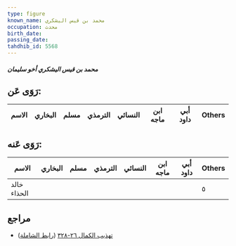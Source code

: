 ```yaml
---
type: figure
known_name: محمد بن قيس اليشكري
occupation: محدث
birth_date:
passing_date:
tahdhib_id: 5568
---
```

##### محمد بن قيس اليشكري أخو سليمان

## رَوَى عَن:
| الاسم | البخاري | مسلم | الترمذي | النسائي | ابن ماجه | أبي داود | Others |
| ----- | ------- | ---- | ------- | ------- | -------- | -------- | ------ |
## رَوَى عَنه:
| الاسم       | البخاري | مسلم | الترمذي | النسائي | ابن ماجه | أبي داود | Others |
| ----------- | ------- | ---- | ------- | ------- | -------- | -------- | ------ |
| خالد الحذاء |         |      |         |         |          |          | ٥      |
## مراجع
- [تهذيب الكمال ٢٦-٣٢٨](obsidian://open?vault=Tahdhib-al-Kamal&file=Figures/٥٥٦٨-محمد%20بن%20قيس%20اليشكري%20أخو%20سليمان) ([رابط الشاملة](https://shamela.ws/book/3722/14076))